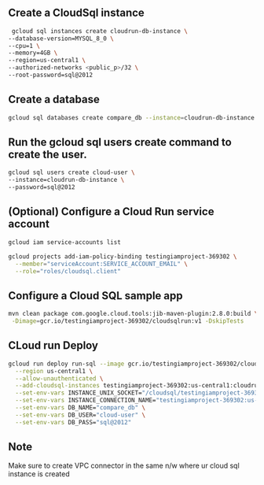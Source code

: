 
## Create a CloudSql instance 
```bash
 gcloud sql instances create cloudrun-db-instance \
--database-version=MYSQL_8_0 \
--cpu=1 \
--memory=4GB \
--region=us-central1 \
--authorized-networks <public_p>/32 \
--root-password=sql@2012
```


## Create a database 
```bash
gcloud sql databases create compare_db --instance=cloudrun-db-instance
```

## Run the gcloud sql users create command to create the user.
```bash
gcloud sql users create cloud-user \
--instance=cloudrun-db-instance \
--password=sql@2012
```

## (Optional) Configure a Cloud Run service account
```bash
gcloud iam service-accounts list

gcloud projects add-iam-policy-binding testingiamproject-369302 \
  --member="serviceAccount:SERVICE_ACCOUNT_EMAIL" \
  --role="roles/cloudsql.client"
```

## Configure a Cloud SQL sample app
```bash
mvn clean package com.google.cloud.tools:jib-maven-plugin:2.8.0:build \
 -Dimage=gcr.io/testingiamproject-369302/cloudsqlrun:v1 -DskipTests
```


## CLoud run Deploy
```bash
gcloud run deploy run-sql --image gcr.io/testingiamproject-369302/cloudsqlrun:v1 \
  --region us-central1 \
  --allow-unauthenticated \
  --add-cloudsql-instances testingiamproject-369302:us-central1:cloudrun-db-instance \
  --set-env-vars INSTANCE_UNIX_SOCKET="/cloudsql/testingiamproject-369302:us-central1:cloudrun-db-instance" \
  --set-env-vars INSTANCE_CONNECTION_NAME="testingiamproject-369302:us-central1:cloudrun-db-instance" \
  --set-env-vars DB_NAME="compare_db" \
  --set-env-vars DB_USER="cloud-user" \
  --set-env-vars DB_PASS="sql@2012"
```

## Note
Make sure to create VPC connector in the same n/w where ur cloud sql instance is created 
